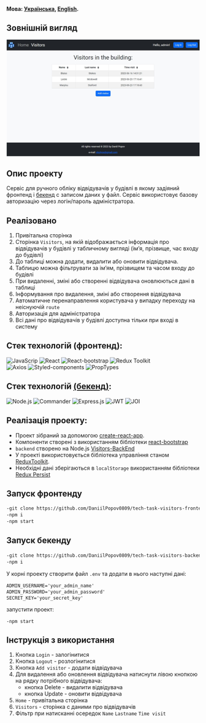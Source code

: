 **Мова: [Українська](README.md), [English](README.en.md).**

## Зовнішній вигляд

![Зовнішній вигляд](./assets/view.jpg)
## Опис проекту

Cервіс для ручного обліку відвідувачів у будівлі в якому задіяний фронтенд і [бекенд](https://github.com/DaniilPopov0809/tech-task-visitors-backend) с записом даних у файл.
Сервіс використовує базову авторизацію через логін/пароль адміністратора.

## Реалізовано

1. Привітальна сторінка
2. Сторінка `Visitors`, на якій відображається інформація про відвідувачів у будівлі у табличному вигляді (ім’я, прізвище,
   час входу до будівлі)
3. До таблиці можна додати, видалити або оновити відвідувача.
4. Таблицю можна фільтрувати за ім’ям, прізвищем та часом входу до будівлі
5. При видаленні, зміні або створенні відвідувача оновлюються дані в таблиці
6. Інформування про видалення, зміні або створення відвідувача
7. Автоматичне перенаправлення користувача у випадку переходу на неіснуючій `route`
8. Авторизація для адміністратора
9. Всі дані про відвідувачів у будівлі доступна тільки при вході в систему

## Стек технологій (фронтенд):

![JavaScrip](https://img.shields.io/badge/JavaScript-323330?style=for-the-badge&logo=javascript&logoColor=F7DF1E)
![React](https://img.shields.io/badge/React-20232A?style=for-the-badge&logo=react&logoColor=61DAFB)
![React-bootstrap](https://img.shields.io/badge/Reactbootstrap-35FFF8?style=for-the-badge)
![Redux Toolkit](https://img.shields.io/badge/redux-36084F?style=for-the-badge&logo=Redux&logoColor=A50EF7)  
![Axios](https://img.shields.io/badge/axios-20232A?style=for-the-badge&logo=axios&logoColor=61DAFB)
![Styled-components](https://img.shields.io/badge/Proptypes-090000?style=for-the-badge)
![PropTypes](https://img.shields.io/badge/PropTypes-0BEDD7?style=for-the-badge)

## Стек технологій [(бекенд)](https://github.com/DaniilPopov0809/tech-task-visitors-backend):

![Node.js](https://img.shields.io/badge/Node.js-339933?style=for-the-badge&logo=nodedotjs&logoColor=white)
![Commander](https://img.shields.io/badge/commander-000000?style=for-the-badge)
![Express.js](https://img.shields.io/badge/Express.js-000000?style=for-the-badge&logo=express&logoColor=white)
![JWT](https://img.shields.io/badge/jwt-ED0B2F?style=for-the-badge)
![JOI](https://img.shields.io/badge/joi-F1FD1D?style=for-the-badge)

## Реалізація проекту:

- Проект зібраний за допомогою [create-react-app](https://create-react-app.dev/).
- Компоненти створені з використанням бібліотеки [react-bootstrap](https://react-bootstrap.netlify.app/)
- `backend` створено на Node.js [Visitors-BackEnd](https://github.com/DaniilPopov0809/tech-task-visitors-backend)
- У проекті використовується бібліотека управління станом [ReduxToolkit](https://redux-toolkit.js.org/).
- Необхідні дані зберігаються в `localStorage` використанням бібліотеки [Redux Persist](https://www.npmjs.com/package/redux-persist)

## Запуск фронтенду

```bash
-git clone https://github.com/DaniilPopov0809/tech-task-visitors-frontend.git
-npm i
-npm start
```

## Запуск бекенду

```bash
-git clone https://github.com/DaniilPopov0809/tech-task-visitors-backend.git
-npm i
```

У корні проекту створити файл `.env` та додати в нього наступні дані:

```bas
ADMIN_USERNAME='your_admin_name'
ADMIN_PASSWORD='your_admin_password'
SECRET_KEY='your_secret_key'
```

запустити проект:

```bas
-npm start
```
## Інструкція з використання

1. Кнопка `Login` - залогінитися
2. Кнопка `Logout` - розлогінитися
3. Кнопка `Add visitor` - додати відвідувача
4. Для видалення або оновлення відвідувача натиснути лівою кнопкою на рядку потрібного відвідувача:
    - кнопка Delete - видалити відвідувача
    - кнопка Update - оновити відвідувача
5. `Home` - привітальна сторінка
6. `Visitors` - сторінка с даними про відвідувачів
7. Фільтр при натисканні осередок `Name` `Lastname` `Time visit`
